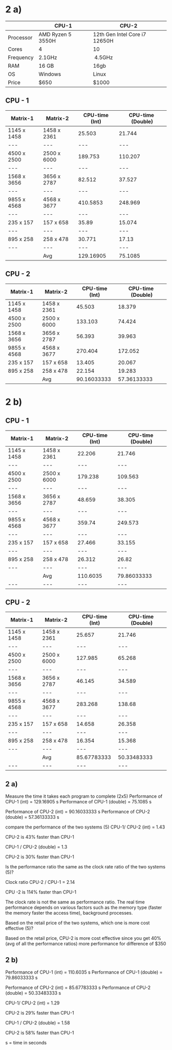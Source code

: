 # 2 a) 

|           | CPU-1             | CPU-2                         |
| --------- | ----------------- | ----------------------------- |
| Processor | AMD Ryzen 5 3550H | 12th Gen Intel Core i7 12650H |
| Cores     | 4                 | 10                            |
| Frequency | 2.1GHz            |  4.5GHz                       |
| RAM       | 16 GB             | 16gb                          |
| OS        | Windows           | Linux                         |
| Price     | $650              | $1000                         |

## CPU - 1

| Matrix-1    | Matrix-2    | CPU-time (Int) | CPU-time  (Double) |
| ----------- | ----------- | -------------- | ------------------ |
| 1145 x 1458 | 1458 x 2361 | 25.503         | 21.744             |
| ---         | ---         | ---            | ---                |
| 4500 x 2500 | 2500 x 6000 | 189.753        | 110.207            |
| ---         | ---         | ---            | ---                |
| 1568 x 3656 | 3656 x 2787 | 82.512         | 37.527             |
| ---         | ---         | ---            | ---                |
| 9855 x 4568 | 4568 x 3677 | 410.5853       | 248.969            |
| ---         | ---         | ---            | ---                |
| 235 x 157   | 157 x 658   | 35.89          | 15.074             |
| ---         | ---         | ---            | ---                |
| 895 x 258   | 258 x 478   | 30.771         | 17.13              |
| ---         | ---         | ---            | ---                |
|             | Avg         | 129.16905      | 75.1085            |

## CPU - 2

| Matrix-1    | Matrix-2    | CPU-time (Int) | CPU-time  (Double) |
| ----------- | ----------- | -------------- | ------------------ |
| 1145 x 1458 | 1458 x 2361 | 45.503         | 18.379             |
| 4500 x 2500 | 2500 x 6000 | 133.103        | 74.424             |
| 1568 x 3656 | 3656 x 2787 | 56.393         | 39.963             |
| 9855 x 4568 | 4568 x 3677 | 270.404        | 172.052            |
| 235 x 157   | 157 x 658   | 13.405         | 20.067             |
| 895 x 258   | 258 x 478   | 22.154         | 19.283             |
|             | Avg         | 90.16033333    | 57.36133333        |

# 2 b) 

## CPU - 1

| Matrix-1    | Matrix-2    | CPU-time (Int) | CPU-time  (Double) |
| ----------- | ----------- | -------------- | ------------------ |
| 1145 x 1458 | 1458 x 2361 | 22.206         | 21.746             |
| ---         | ---         | ---            | ---                |
| 4500 x 2500 | 2500 x 6000 | 179.238        | 109.563            |
| ---         | ---         | ---            | ---                |
| 1568 x 3656 | 3656 x 2787 | 48.659         | 38.305             |
| ---         | ---         | ---            | ---                |
| 9855 x 4568 | 4568 x 3677 | 359.74         | 249.573            |
| ---         | ---         | ---            | ---                |
| 235 x 157   | 157 x 658   | 27.466         | 33.155             |
| ---         | ---         | ---            | ---                |
| 895 x 258   | 258 x 478   | 26.312         | 26.82              |
| ---         | ---         | ---            | ---                |
|             | Avg         | 110.6035       | 79.86033333        |
| ---         | ---         | ---            | ---                |

## CPU - 2

| Matrix-1    | Matrix-2    | CPU-time (Int) | CPU-time  (Double) |
| ----------- | ----------- | -------------- | ------------------ |
| 1145 x 1458 | 1458 x 2361 | 25.657         | 21.746             |
| ---         | ---         | ---            | ---                |
| 4500 x 2500 | 2500 x 6000 | 127.985        | 65.268             |
| ---         | ---         | ---            | ---                |
| 1568 x 3656 | 3656 x 2787 | 46.145         | 34.589             |
| ---         | ---         | ---            | ---                |
| 9855 x 4568 | 4568 x 3677 | 283.268        | 138.68             |
| ---         | ---         | ---            | ---                |
| 235 x 157   | 157 x 658   | 14.658         | 26.358             |
| ---         | ---         | ---            | ---                |
| 895 x 258   | 258 x 478   | 16.354         | 15.368             |
| ---         | ---         | ---            | ---                |
|             | Avg         | 85.67783333    | 50.33483333        |
| ---         | ---         | ---            | ---                |

## 2 a)

Measure the time it takes each program to complete (2x5)
Performance of CPU-1 (int) = 129.16905 s
Performance of CPU-1 (double) = 75.1085 s

Performance of CPU-2 (int) = 90.16033333 s
Performance of CPU-2 (double) = 57.36133333 s

compare the performance of the two systems (5)
CPU-1/ CPU-2 (int) = 1.43

CPU-2 is 43% faster than CPU-1

CPU-1 / CPU-2 (double) = 1.3

CPU-2 is 30% faster than CPU-1

Is the performance ratio the same as the clock rate ratio of the two systems (5)?

Clock ratio
CPU-2 / CPU-1 = 2.14

CPU -2 is 114% faster than CPU-1

The clock rate is not the same as performance ratio. The real time performance depends on various factors such as the memory type (faster the memory faster the access time), background processes.

Based on the retail price of the two systems, which one is more cost effective (5)?

Based on the retail price, CPU-2 is more cost effective since you get 40% (avg of all the performance ratios) more performance for difference of $350

## 2 b)

Performance of CPU-1 (int) = 110.6035 s
Performance of CPU-1 (double) = 79.86033333 s

Performance of CPU-2 (int) = 85.67783333 s
Performance of CPU-2 (double) = 50.33483333 s

CPU-1/ CPU-2 (int) = 1.29

CPU-2 is 29% faster than CPU-1

CPU-1 / CPU-2 (double) = 1.58

CPU-2 is 58% faster than CPU-1

s = time in seconds
